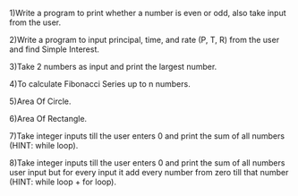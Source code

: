 1)Write a program to print whether a number is even or odd, also take input from the user.

2)Write a program to input principal, time, and rate (P, T, R) from the user and find Simple Interest.

3)Take 2 numbers as input and print the largest number.

4)To calculate Fibonacci Series up to n numbers.

5)Area Of Circle.

6)Area Of Rectangle.

7)Take integer inputs till the user enters 0 and print the sum of all numbers (HINT: while loop).

8)Take integer inputs till the user enters 0 and print the sum of all numbers user input but for every input it add every number from zero till that number (HINT: while loop + for loop).


